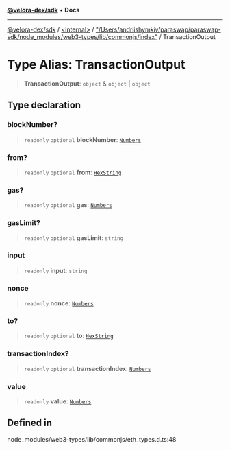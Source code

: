 [**@velora-dex/sdk**](../../../../README.md) • **Docs**

***

[@velora-dex/sdk](../../../../globals.md) / [\<internal\>](../../../README.md) / ["/Users/andriishymkiv/paraswap/paraswap-sdk/node\_modules/web3-types/lib/commonjs/index"](../README.md) / TransactionOutput

# Type Alias: TransactionOutput

> **TransactionOutput**: `object` & `object` \| `object`

## Type declaration

### blockNumber?

> `readonly` `optional` **blockNumber**: [`Numbers`](../../../type-aliases/Numbers.md)

### from?

> `readonly` `optional` **from**: [`HexString`](../../../type-aliases/HexString.md)

### gas?

> `readonly` `optional` **gas**: [`Numbers`](../../../type-aliases/Numbers.md)

### gasLimit?

> `readonly` `optional` **gasLimit**: `string`

### input

> `readonly` **input**: `string`

### nonce

> `readonly` **nonce**: [`Numbers`](../../../type-aliases/Numbers.md)

### to?

> `readonly` `optional` **to**: [`HexString`](../../../type-aliases/HexString.md)

### transactionIndex?

> `readonly` `optional` **transactionIndex**: [`Numbers`](../../../type-aliases/Numbers.md)

### value

> `readonly` **value**: [`Numbers`](../../../type-aliases/Numbers.md)

## Defined in

node\_modules/web3-types/lib/commonjs/eth\_types.d.ts:48
